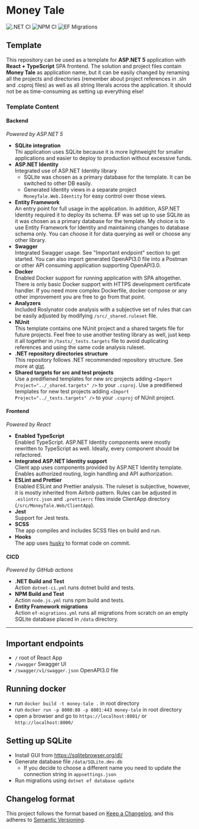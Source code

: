 # Money Tale

![.NET CI](https://github.com/AyronK/money-tale/workflows/.NET%20CI/badge.svg?branch=main)
![NPM CI](https://github.com/AyronK/money-tale/workflows/NPM%20CI/badge.svg?branch=main)
![EF Migrations](https://github.com/AyronK/money-tale/workflows/EF%20Migrations/badge.svg?branch=main)

## Template
This repository can be used as a template for **ASP.NET 5** application with **React + TypeScript** SPA frontend. The solution and project files contain **Money Tale** as application name, but it can be easily changed by renaming all the projects and directories (remember about project references in .sln and .csproj files) as well as all string literals across the application. It should not be as time-consuming as setting up everything else!

### Template Content

#### Backend  
_Powered by ASP.NET 5_  
   - **SQLite integration**  
     Thi application uses SQLite because it is more lightweight for smaller applications and easier to deploy to production without excessive funds.  
   - **ASP.NET Identity**  
     Integrated use of ASP.NET Identity library  
        - SQLite was chosen as a primary database for the template. It can be switched to other DB easily.  
        - Generated Identity views in a separate project `MoneyTale.Web.Identity` for easy control over those views.  
   - **Entity Framework**  
     An entry point for full usage in the application. In addition, ASP.NET Identity required it to deploy its schema. EF was set up to use SQLite as it was chosen as a primary database for the template. My choice is to use Entity Framework for Identity and maintaining changes to database schema only. You can choose it for data querying as well or choose any other library.  
   - **Swagger**  
     Integrated Swagger usage. See "Important endpoint" section to get started. You can also import generated OpenAPI3.0 file into a Postman or other API consuming application supporting OpenAPI3.0.
   - **Docker**  
     Enabled Docker support for running application with SPA altogether. There is only basic Docker support with HTTPS development certificate handler. If you need more complex Dockerfile, docker compose or any other improvement you are free to go from that point.  
   - **Analyzers**  
     Included Roslynator code analysis with a subjective set of rules that can be easily adjusted by modifying `/src/_shared.ruleset` file.  
   - **NUnit**  
     This template contains one NUnit project and a shared targets file for future projects. Feel free to use another testing library as well, just keep it all together in `/tests/_tests.targets` file to avoid duplicating references and using the same code analysis ruleset.  
   - **.NET repository directories structure**  
     This repository follows .NET recommended repository structure. See more at [gist](https://gist.github.com/davidfowl/ed7564297c61fe9ab814).  
   - **Shared targets for src and test projects**  
     Use a predifiened templates for new src projects adding `<Import Project="../_shared.targets" />` to your `.csproj`.
     Use a predifiened templates for new test projects adding `<Import Project="../_tests.targets" />` to your `.csproj` of NUnit project.  
     
   
#### Frontend
_Powered by React_     
   - **Enabled TypeScript**  
     Enabled TypeScript. ASP.NET Identity components were mostly rewritten to TypeScript as well. Ideally, every component should be refactored.    
   - **Integrated ASP.NET Identity support**    
     Client app uses components provided by ASP.NET Identity template. Enables authorized routing, login handling and API authorization.  
   - **ESLint and Prettier**  
     Enabled ESLint and Prettier analysis. The ruleset is subjective, however, it is mostly inherited from Airbnb pattern. Rules can be adjusted in `.eslintrc.json` and `.prettierrc` files inside ClientApp directory (`/src/MoneyTale.Web/ClientApp`).
   - **Jest**  
     Support for Jest tests.  
   - **SCSS**  
     The app compiles and includes SCSS files on build and run.  
   - **Hooks**  
     The app uses [husky](https://github.com/typicode/husky#readme) to format code on commit.  
     
#### CICD
_Powered by GitHub actions_  
   - **.NET Build and Test**  
     Action `dotnet-ci.yml` runs dotnet build and tests.  
   - **NPM Build and Test**  
     Action `node.js.yml` runs npm build and tests.  
   - **Entity Framework migrations**  
     Action `ef-migrations.yml` runs all migrations from scratch on an empty SQLite database placed in `/data` directory.  

_____

## Important endpoints  
- `/` root of React App
- `/swagger` Swagger UI
- `/swagger/v1/swagger.json` OpenAPI3.0 file

## Running docker  
- run `docker build -t money-tale .` in root directory
- run `docker run -p 8000:80 -p 8001:443 money-tale` in root directory
- open a browser and go to `https://localhost:8001/` or `http://localhost:8000/`

## Setting up SQLite  
- Install GUI from https://sqlitebrowser.org/dl/
- Generate database file `/data/SQLite.dev.db`
  - If you decide to choose a different name you need to update the connection string in `appsettings.json`
- Run migrations using `dotnet ef database update`

## Changelog format
This project follows the format based on [Keep a Changelog](https://keepachangelog.com/en/1.0.0/),
and this adheres to [Semantic Versioning](https://semver.org/spec/v2.0.0.html).
